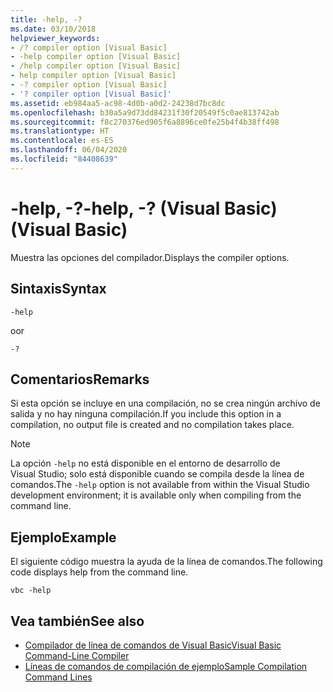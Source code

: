 ```yaml
---
title: -help, -?
ms.date: 03/10/2018
helpviewer_keywords:
- /? compiler option [Visual Basic]
- -help compiler option [Visual Basic]
- /help compiler option [Visual Basic]
- help compiler option [Visual Basic]
- -? compiler option [Visual Basic]
- '? compiler option [Visual Basic]'
ms.assetid: eb984aa5-ac98-4d0b-a0d2-24238d7bc8dc
ms.openlocfilehash: b30a5a9d73dd84231f30f20549f5c0ae813742ab
ms.sourcegitcommit: f8c270376ed905f6a8896ce0fe25b4f4b38ff498
ms.translationtype: HT
ms.contentlocale: es-ES
ms.lasthandoff: 06/04/2020
ms.locfileid: "84408639"
---
```

# <a name="-help---visual-basic"></a><span data-ttu-id="8d510-102">-help, -?</span><span class="sxs-lookup"><span data-stu-id="8d510-102">-help, -?</span></span> <span data-ttu-id="8d510-103">(Visual Basic)</span><span class="sxs-lookup"><span data-stu-id="8d510-103">(Visual Basic)</span></span>
<span data-ttu-id="8d510-104">Muestra las opciones del compilador.</span><span class="sxs-lookup"><span data-stu-id="8d510-104">Displays the compiler options.</span></span>  
  
## <a name="syntax"></a><span data-ttu-id="8d510-105">Sintaxis</span><span class="sxs-lookup"><span data-stu-id="8d510-105">Syntax</span></span>  
  
```console  
-help  
```

<span data-ttu-id="8d510-106">o</span><span class="sxs-lookup"><span data-stu-id="8d510-106">or</span></span>  

```console
-?  
```  
  
## <a name="remarks"></a><span data-ttu-id="8d510-107">Comentarios</span><span class="sxs-lookup"><span data-stu-id="8d510-107">Remarks</span></span>  
 <span data-ttu-id="8d510-108">Si esta opción se incluye en una compilación, no se crea ningún archivo de salida y no hay ninguna compilación.</span><span class="sxs-lookup"><span data-stu-id="8d510-108">If you include this option in a compilation, no output file is created and no compilation takes place.</span></span>  
  
> [!NOTE]
> <span data-ttu-id="8d510-109">La opción `-help` no está disponible en el entorno de desarrollo de Visual Studio; solo está disponible cuando se compila desde la línea de comandos.</span><span class="sxs-lookup"><span data-stu-id="8d510-109">The `-help` option is not available from within the Visual Studio development environment; it is available only when compiling from the command line.</span></span>  
  
## <a name="example"></a><span data-ttu-id="8d510-110">Ejemplo</span><span class="sxs-lookup"><span data-stu-id="8d510-110">Example</span></span>  
 <span data-ttu-id="8d510-111">El siguiente código muestra la ayuda de la línea de comandos.</span><span class="sxs-lookup"><span data-stu-id="8d510-111">The following code displays help from the command line.</span></span>  
  
```console  
vbc -help  
```  
  
## <a name="see-also"></a><span data-ttu-id="8d510-112">Vea también</span><span class="sxs-lookup"><span data-stu-id="8d510-112">See also</span></span>

- [<span data-ttu-id="8d510-113">Compilador de línea de comandos de Visual Basic</span><span class="sxs-lookup"><span data-stu-id="8d510-113">Visual Basic Command-Line Compiler</span></span>](index.md)
- [<span data-ttu-id="8d510-114">Líneas de comandos de compilación de ejemplo</span><span class="sxs-lookup"><span data-stu-id="8d510-114">Sample Compilation Command Lines</span></span>](sample-compilation-command-lines.md)
